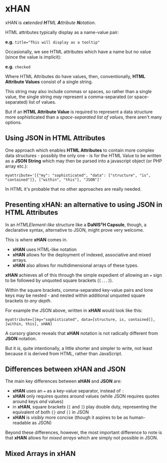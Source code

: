# xHAN
xHAN is *e**x**tended **H**TML **A**ttribute **N**otation*.

HTML attributes typically display as a name-value pair:

**e.g.** `title="This will display as a tooltip"`

Occasionally, we see HTML attributes which have a name but no value (since the value is implicit):

**e.g.** `checked`

Where HTML Attributes do have values, then, conventionally, **HTML Attribute Values** consist of a single string.

This string may also include commas or spaces, so rather than a single value, the single string *may* represent a comma-separated (or space-separated) list of values.

But if an **HTML Attribute Value** is required to represent a data structure more sophisticated than a *space-separated list of values*, there aren't many options.

## Using JSON in HTML Attributes
One approach which enables **HTML Attributes** to contain more complex data structures - possibly the only one - is for the HTML Value to be written as a **JSON String** which may then be parsed into a javascript object (or PHP array etc.):

    myattribute='[{"my": "sophisticated", "data": ["structure", "is", "contained"]}, ["within", "this"], "JSON"]'
    
In HTML it's probable that no other approaches are really needed.

## Presenting xHAN: an alternative to using JSON in HTML Attributes

In an *HTMLElement-like* structure like a **DaNIS³H Capsule**,  though, a declarative syntax, alternative to JSON, might prove very welcome.

This is where **xHAN** comes in.

 - **xHAN** uses HTML-like notation
 - **xHAN** allows for the deployment of indexed, associative and mixed arrays.
 - **xHAN** also allows for multidimensional arrays of these types.

**xHAN** achieves all of this through the simple expedient of allowing an `=` sign to be followed by unquoted square brackets (`[...]`).

Within the square brackets, comma-separated key-value pairs and lone keys may be nested - and nested within additional unquoted square brackets *to any depth*.

For example the JSON above, written in **xHAN** would look like this:

    myattribute=[[my="sophisticated", data=[structure, is, contained]], [within, this], xHAN]
    
A cursory glance reveals that **xHAN** notation is not radically different from **JSON** notation.

But it *is*, quite intentionally, a little shorter and simpler to write, not least because it is derived from HTML, rather than JavaScript.

## Differences between xHAN and JSON

The main key differences between **xHAN** and **JSON** are:

 - **xHAN** uses an `=` as a key-value separator, instead of `: `
 - **xHAN** only requires quotes around values (while JSON requires quotes around keys *and* values)
 - in **xHAN**, square brackets (`[` and `]`) play double duty, representing the equivalent of both `{}` *and* `[]` in JSON
 - **xHAN** is *visibly* more concise (though it aspires to be as human-readable as JSON)

Beyond these differences, however, the most important difference to note is that **xHAN** allows for *mixed arrays* which are simply not possible in JSON.

## Mixed Arrays in xHAN
